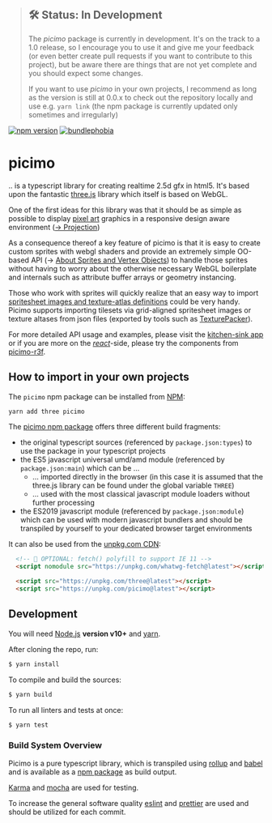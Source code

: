 > ## 🛠 Status: In Development
> The _picimo_ package is currently in development. It's on the track to a 1.0 release, so I encourage you to use it and give me your feedback (or even better create pull requests if you want to contribute to this project), but be aware there are things that are not yet complete and you should expect some changes.
>
> If you want to use _picimo_ in your own projects, I recommend as long as the version is still at 0.0.x to check out the repository locally and use e.g. `yarn link` (the npm package is currently updated only sometimes and irregularly)


[![npm version](https://badge.fury.io/js/picimo.svg)](https://badge.fury.io/js/picimo) [![bundlephobia](https://badgen.net/bundlephobia/minzip/picimo)](https://bundlephobia.com/result?p=picimo)

# picimo

.. is a typescript library for creating realtime 2.5d gfx in html5. It's based upon the fantastic [three.js](https://threejs.org/) library which itself is based on WebGL.

One of the first ideas for this library was that it should be as simple as possible to display [pixel art](https://en.wikipedia.org/wiki/Pixel_art) graphics in a responsive design aware environment ([&rarr; Projection](./src/projection/README.md))

As a consequence thereof a key feature of picimo is that it is easy to create custom sprites with webgl shaders and provide an extremely simple OO-based API (&rarr; [About Sprites and Vertex Objects](./src/sprites/README.md)) to handle those sprites without having to worry about the otherwise necessary WebGL boilerplate and internals such as attribute buffer arrays or geometry instancing.

Those who work with sprites will quickly realize that an easy way to import [spritesheet images and texture-atlas definitions](https://en.wikipedia.org/wiki/Texture_atlas) could be very handy. Picimo supports importing tilesets via grid-aligned spritesheet images or texture altases from json files (exported by tools such as [TexturePacker](https://www.codeandweb.com/texturepacker)).

For more detailed API usage and examples, please visit the [kitchen-sink app](../kitchen-sink) or if you are more on the [_react_](https://reactjs.org/)-side, please try the components from [picimo-r3f](../picimo-r3f).

## How to import in your own projects

The `picimo` npm package can be installed from [NPM](https://npmjs.org):

```sh
yarn add three picimo
```

The [picimo npm package](https://www.npmjs.com/package/picimo) offers three different build fragments:

- the original typescript sources (referenced by `package.json:types`) to use the package in your typescript projects
- the ES5 javascript universal umd/amd module (referenced by `package.json:main`) which can be &hellip;
  - &hellip; imported directly in the browser (in this case it is assumed that the three.js library can be found under the global variable `THREE`)
  - &hellip; used with the most classical javascript module loaders without further processing
- the ES2019 javascript module (referenced by `package.json:module`) which can be used with modern javascript bundlers and should be transpiled by yourself to your dedicated browser target environments

It can also be used from the [unpkg.com CDN](https://unpkg.com):

```html
  <!-- 🚨 OPTIONAL: fetch() polyfill to support IE 11 -->
  <script nomodule src="https://unpkg.com/whatwg-fetch@latest"></script>

  <script src="https://unpkg.com/three@latest"></script>
  <script src="https://unpkg.com/picimo@latest"></script>
```


## Development

You will need [Node.js](https://nodejs.org/) **version v10+** and [yarn](https://yarnpkg.com/).

After cloning the repo, run:

```sh
$ yarn install

```

To compile and build the sources:

```sh
$ yarn build
```

To run all linters and tests at once:

```sh
$ yarn test
```

### Build System Overview

Picimo is a pure typescript library, which is transpiled using [rollup](https://rollupjs.org/) and [babel](https://babeljs.io/) and is available as a [npm package](https://www.npmjs.com/package/picimo) as build output.

[Karma](https://karma-runner.github.io/) and [mocha](https://mochajs.org/) are used for testing.

To increase the general software quality [eslint](https://eslint.org/) and [prettier](https://prettier.io/) are used and should be utilized for each commit.
